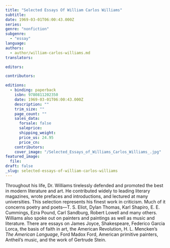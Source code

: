 ```yaml
---
title: "Selected Essays Of William Carlos Williams"
subtitle:
date: 1969-03-01T06:00:43.000Z
series:
genre: "nonfiction"
subgenre:
  - "essay"
language:
authors:
  - author/william-carlos-williams.md
translators:

editors:

contributors:

editions:
  - binding: paperback
    isbn: 9780811202350
    date: 1969-03-01T06:00:43.000Z
    description: ""
    trim_size: ""
    page_count: ""
    sales_data:
      forsale: false
      saleprice:
      shipping_weight:
      price_us: 24.95
      price_cn:
    contributors:
    cover_image: "/Selected_Essays_of_Williams_Carlos_Williams_.jpg"
featured_image:
  file:
draft: false
_slug: selected-essays-of-william-carlos-williams
---
```


Throughout his life, Dr. Williams tirelessly defended and promoted the best in modern literature and art. He contributed widely to leading literary magazines, wrote prefaces and introductions, and lectured at many universities. This selection represents his finest work in criticism. Much of it concerns poetry and poets––T. S. Eliot, Dylan Thomas, Karl Shapiro, E. E. Cummings, Ezra Pound, Carl Sandburg, Robert Lowell and many others. Williams also spoke out on painters and paintings as well as music and literature. There are essays on James Joyce, Shakespeare, Federico Garcia Lorca, the basis of faith in art, the American Revolution, H. L. Mencken’s _The American Language_, Ford Madox Ford, American primitive painters, Antheil’s music, and the work of Gertrude Stein.

